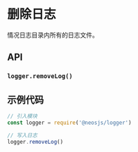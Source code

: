 # 删除日志

情况日志目录内所有的日志文件。

## API 
### `logger.removeLog()`
###

## 示例代码
```js
// 引入模块
const logger = require('@neosjs/logger')

// 写入日志
logger.removeLog()
```


